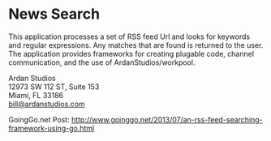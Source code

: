 <h1>News Search</h1>

<p>This application processes a set of RSS feed Url and looks for keywords and regular expressions. Any matches that are found is returned to the user. The application provides frameworks for creating plugable code, channel communication, and the use of ArdanStudios/workpool.</p>

Ardan Studios<br />
12973 SW 112 ST, Suite 153<br />
Miami, FL 33186<br />
bill@ardanstudios.com

GoingGo.net Post:
http://www.goinggo.net/2013/07/an-rss-feed-searching-framework-using-go.html